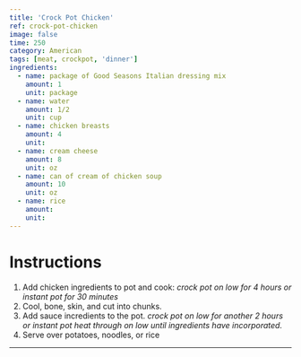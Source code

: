 ```yaml
---
title: 'Crock Pot Chicken'
ref: crock-pot-chicken
image: false
time: 250
category: American
tags: [meat, crockpot, 'dinner']
ingredients:
  - name: package of Good Seasons Italian dressing mix
    amount: 1
    unit: package
  - name: water
    amount: 1/2
    unit: cup
  - name: chicken breasts
    amount: 4
    unit:
  - name: cream cheese
    amount: 8
    unit: oz
  - name: can of cream of chicken soup
    amount: 10
    unit: oz
  - name: rice
    amount:
    unit:
---
```


# Instructions
1. Add chicken ingredients to pot and cook: *crock pot on low for 4 hours or instant pot for 30 minutes*
2. Cool, bone, skin, and cut into chunks.
3. Add sauce incredients to the pot. *crock pot on low for another 2 hours or instant pot heat through on low until ingredients have incorporated.*
4. Serve over potatoes, noodles, or rice

---
